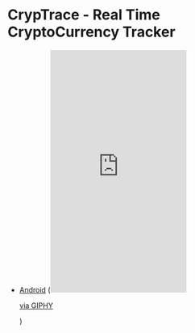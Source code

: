 # CrypTrace - Real Time CryptoCurrency Tracker
* [Android](https://play.google.com/store/apps/details?id=io.crypTrace.release)
 (<iframe src="https://giphy.com/embed/3d72zIvylbBWRChFsV" width="270" height="480" frameBorder="0" class="giphy-embed" allowFullScreen></iframe><p><a href="https://giphy.com/gifs/3d72zIvylbBWRChFsV">via GIPHY</a></p>)
